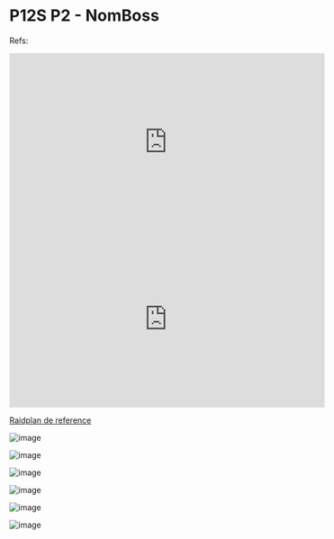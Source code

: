 # P12S P2 - NomBoss
Refs: 
<iframe width="560" height="315" src="https://www.youtube.com/embed/HFJip5OmgC0" title="YouTube video player" frameborder="0" allow="accelerometer; autoplay; clipboard-write; encrypted-media; gyroscope; picture-in-picture; web-share" allowfullscreen></iframe> 


<iframe width="560" height="315" src="https://www.youtube.com/embed/O3_V1DwPA1I" title="YouTube video player" frameborder="0" allow="accelerometer; autoplay; clipboard-write; encrypted-media; gyroscope; picture-in-picture; web-share" allowfullscreen></iframe> 



[Raidplan de reference](https://raidplan.io/plan/ufvBPVEMXJEpfC83)


![image](https://github.com/rerevival/rerevival.github.io/assets/106151129/6d287f9e-ef64-4d8d-8dec-604adbd7bb57)

![image](https://github.com/rerevival/rerevival.github.io/assets/106151129/a13877bb-bff4-4a2b-a855-c21f48778dff)


![image](https://github.com/rerevival/rerevival.github.io/assets/106151129/b1ac0b5e-8600-45fd-918f-a91a602c46a0)

![image](https://github.com/rerevival/rerevival.github.io/assets/106151129/75390d5f-4fcb-43af-9341-3569dd2ce0a6)

![image](https://github.com/rerevival/rerevival.github.io/assets/106151129/c341cbb7-2b4f-40d3-a660-56e64a1ac3b5)

![image](https://github.com/rerevival/rerevival.github.io/assets/106151129/c4ac0afa-0dae-4131-af9e-b5fc5b2bc10b)
